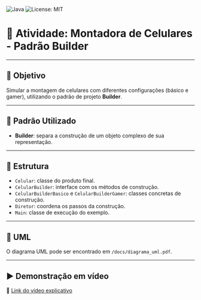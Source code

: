 ![Java](https://img.shields.io/badge/Java-ED8B00?style=for-the-badge&logo=java&logoColor=white)
![License: MIT](https://img.shields.io/badge/License-MIT-yellow.svg)

# 📱 Atividade: Montadora de Celulares - Padrão Builder

---

## 🎯 Objetivo
Simular a montagem de celulares com diferentes configurações (básico e gamer), utilizando o padrão de projeto **Builder**.

---

## 🧠 Padrão Utilizado
- **Builder**: separa a construção de um objeto complexo de sua representação.

---

## 🧩 Estrutura
- `Celular`: classe do produto final.
- `CelularBuilder`: interface com os métodos de construção.
- `CelularBuilderBasico` e `CelularBuilderGamer`: classes concretas de construção.
- `Diretor`: coordena os passos da construção.
- `Main`: classe de execução do exemplo.

---

## 📄 UML
O diagrama UML pode ser encontrado em `/docs/diagrama_uml.pdf`.

---

## ▶️ Demonstração em vídeo
🔗 [Link do vídeo explicativo](https://youtu.be/seu_video_builder)

